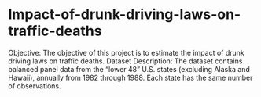 # Impact-of-drunk-driving-laws-on-traffic-deaths


Objective: 
The objective of this project is to estimate the impact of drunk driving laws on traffic deaths. 
Dataset Description: 
The dataset contains balanced panel data from the “lower 48” U.S. states (excluding Alaska and
Hawaii), annually from 1982 through 1988. Each state has the same number of observations. 
